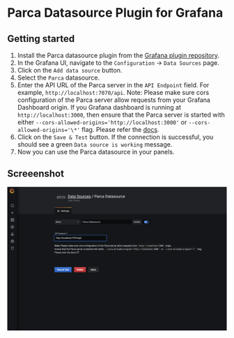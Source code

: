# Parca Datasource Plugin for Grafana

## Getting started

1. Install the Parca datasource plugin from the [Grafana plugin repository](https://grafana.com/grafana/plugins/parca-datasource/).
2. In the Grafana UI, navigate to the `Configuration` -> `Data Sources` page.
3. Click on the `Add data source` button.
4. Select the `Parca` datasource.
5. Enter the API URL of the Parca server in the `API Endpoint` field. For example, `http://localhost:7070/api`.
   Note: Please make sure cors configuration of the Parca server allow requests from your Grafana Dashboard origin. If you Grafana dashboard is running at `http://localhost:3000`, then ensure that the Parca server is started with either `--cors-allowed-origins='http://localhost:3000'` or `--cors-allowed-origins='\*'` flag. Please refer the [docs](https://www.parca.dev/docs/grafana-datasource-plugin#allow-cors-requests).
6. Click on the `Save & Test` button. If the connection is successful, you should see a green `Data source is working` message.
7. Now you can use the Parca datasource in your panels.

## Screeenshot

![Parca Datasource Plugin](https://raw.githubusercontent.com/parca-dev/parca/main/ui/packages/app/grafana-datasource-plugin/src/img/screenshots/datasource-config.png)
